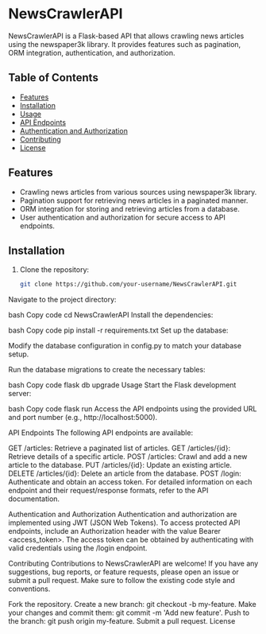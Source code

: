 # NewsCrawlerAPI

NewsCrawlerAPI is a Flask-based API that allows crawling news articles using the newspaper3k library. It provides features such as pagination, ORM integration, authentication, and authorization.

## Table of Contents

- [Features](#features)
- [Installation](#installation)
- [Usage](#usage)
- [API Endpoints](#api-endpoints)
- [Authentication and Authorization](#authentication-and-authorization)
- [Contributing](#contributing)
- [License](#license)

## Features

- Crawling news articles from various sources using newspaper3k library.
- Pagination support for retrieving news articles in a paginated manner.
- ORM integration for storing and retrieving articles from a database.
- User authentication and authorization for secure access to API endpoints.

## Installation

1. Clone the repository:

   ```bash
   git clone https://github.com/your-username/NewsCrawlerAPI.git
Navigate to the project directory:

bash
Copy code
cd NewsCrawlerAPI
Install the dependencies:

bash
Copy code
pip install -r requirements.txt
Set up the database:

Modify the database configuration in config.py to match your database setup.

Run the database migrations to create the necessary tables:

bash
Copy code
flask db upgrade
Usage
Start the Flask development server:

bash
Copy code
flask run
Access the API endpoints using the provided URL and port number (e.g., http://localhost:5000).

API Endpoints
The following API endpoints are available:

GET /articles: Retrieve a paginated list of articles.
GET /articles/{id}: Retrieve details of a specific article.
POST /articles: Crawl and add a new article to the database.
PUT /articles/{id}: Update an existing article.
DELETE /articles/{id}: Delete an article from the database.
POST /login: Authenticate and obtain an access token.
For detailed information on each endpoint and their request/response formats, refer to the API documentation.

Authentication and Authorization
Authentication and authorization are implemented using JWT (JSON Web Tokens). To access protected API endpoints, include an Authorization header with the value Bearer <access_token>. The access token can be obtained by authenticating with valid credentials using the /login endpoint.

Contributing
Contributions to NewsCrawlerAPI are welcome! If you have any suggestions, bug reports, or feature requests, please open an issue or submit a pull request. Make sure to follow the existing code style and conventions.

Fork the repository.
Create a new branch: git checkout -b my-feature.
Make your changes and commit them: git commit -m 'Add new feature'.
Push to the branch: git push origin my-feature.
Submit a pull request.
License
